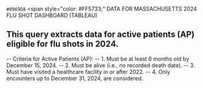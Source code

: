`#0969DA`
<span style="color: #FF5733;"
DATA FOR MASSACHUSETTS 2024 FLU SHOT DASHBOARD (TABLEAU)

This query extracts data for active patients (AP) eligible for flu shots in 2024.
-- 
-- Criteria for Active Patients (AP):
--   1. Must be at least 6 months old by December 15, 2024.
--   2. Must be alive (i.e., no recorded death date).
--   3. Must have visited a healthcare facility in or after 2022.
--   4. Only encounters up to December 31, 2024, are considered.
